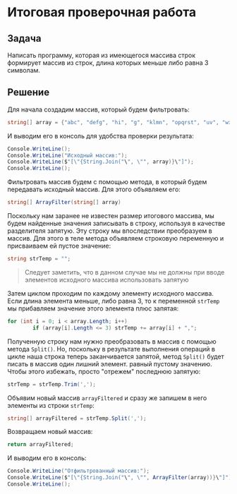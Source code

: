# Итоговая проверочная работа

## Задача

Написать программу, которая из имеющегося массива строк формирует массив из строк, длина которых меньше либо равна 3 символам.

## Решение

Для начала создадим массив, который будем фильтровать:

```C#
string[] array = {"abc", "defg", "hi", "g", "klmn", "opqrst", "uv", "wxyz"};
```

И выводим его в консоль для удобства проверки результата:

```C#
Console.WriteLine();
Console.WriteLine("Исходный массив:");
Console.WriteLine($"[\"{String.Join("\", \"", array)}\"]");
Console.WriteLine();
```

Фильтровать массив будем с помощью метода, в который будем передавать исходный массив. Для этого объявляем его:

```C#
string[] ArrayFilter(string[] array)
```

Поскольку нам заранее не известен размер итогового массива, мы будем найденные значения записывать в строку, используя в качестве разделителя запятую. Эту строку мы впоследствии преобразуем в массив. Для этого в теле метода объявляем строковую переменную и присваиваем ей пустое значение:

```C#
string strTemp = "";
```

> Следует заметить, что в данном случае мы не должны при вводе элементов исходного массива использовать запятую

Затем циклом проходим по каждому элементу исходного массива. Если длина элемента меньше, либо равна 3, то к переменной `strTemp` мы прибавляем значение этого элемента плюс запятая:

```C#
for (int i = 0; i < array.Length; i++)
        if (array[i].Length <= 3) strTemp += array[i] + ",";
```

Полученную строку нам нужно преобразовать в массив с помощью метода `Split()`. Но, поскольку в результате выполнения операций в цикле наша строка теперь заканчивается запятой, метод `Split()` будет писать в массив один лишний элемент. равный пустому значению. Чтобы этого избежать, просто "отрежем" последнюю запятую:

```C#
strTemp = strTemp.Trim(',');
```

Объявим новый массив `arrayFiltered` и сразу же запишем в него элементы из строки `strTemp`:

```C#
string[] arrayFiltered = strTemp.Split(',');
```

Возвращаем новый массив:

```C#
return arrayFiltered;
```

И выводим его в консоль:

```C#
Console.WriteLine("Отфильтрованный массив:");
Console.WriteLine($"[\"{String.Join("\", \"", ArrayFilter(array))}\"]");
Console.WriteLine();
```

